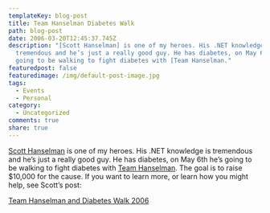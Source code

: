 ```yaml
---
templateKey: blog-post
title: Team Hanselman Diabetes Walk
path: blog-post
date: 2006-03-20T12:45:37.745Z
description: "[Scott Hanselman] is one of my heroes. His .NET knowledge is
  tremendous and he’s just a really good guy. He has diabetes, on May 6th he’s
  going to be walking to fight diabetes with [Team Hanselman."
featuredpost: false
featuredimage: /img/default-post-image.jpg
tags:
  - Events
  - Personal
category:
  - Uncategorized
comments: true
share: true
---
```

<!--StartFragment-->

[Scott Hanselman](http://www.hanselman.com/) is one of my heroes. His .NET knowledge is tremendous and he’s just a really good guy. He has diabetes, on May 6th he’s going to be walking to fight diabetes with [Team Hanselman](http://walk.diabetes.org/site/TR?pg=personal&fr_id=3418&px=2784611). The goal is to raise $10,000 for the cause. If you want to learn more, or learn how you might help, see Scott’s post:

[Team Hanselman and Diabetes Walk 2006](http://www.hanselman.com/blog/TeamHanselmanAndDiabetesWalk2006.aspx)

<!--EndFragment-->